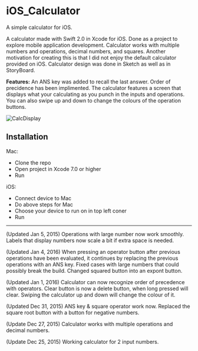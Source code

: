 # iOS_Calculator

A simple calculator for iOS.

A calculator made with Swift 2.0 in Xcode for iOS. Done as a project to explore mobile application development. Calculator works with multiple numbers and operations, decimal numbers, and squares. Another motivation for creating this is that I did not enjoy the default calculator provided on iOS. Calculator design was done in Sketch as well as in StoryBoard.

**Features:**
 An ANS key was added to recall the last answer. Order of precidence has been implimented. The calculator features a screen that displays what your calculating as you punch in the inputs and operations. You can also swipe up and down to change the colours of the operation buttons. 

![CalcDisplay](http://imgur.com/5SRabqE.png)

## Installation
Mac:
- Clone the repo
- Open project in Xcode 7.0 or higher
- Run

iOS:
- Connect device to Mac
- Do above steps for Mac
- Choose your device to run on in top left coner
- Run

----
(Updated Jan 5, 2015)
Operations with large number now work smoothly. Labels that display numbers now scale a bit if extra space is needed.

(Updated Jan 4, 2016)
When pressing an operator button after previous operations have been evaluated, it continues by replacing the previous operations with an ANS key. Fixed cases with large numbers that could possibly break the build. Changed squared button into an expont button.

(Updated Jan 1, 2016)
Calculator can now recognize order of precedence with operators. Clear button is now a delete button, when long pressed will clear. Swiping the calculator up and down will change the colour of it.

(Updated Dec 31, 2015)
ANS key & square operator work now. Replaced the square root button with a button for negative numbers.

(Update Dec 27, 2015)
Calculator works with multiple operations and decimal numbers.

(Update Dec 25, 2015)
Working calculator for 2 input numbers.